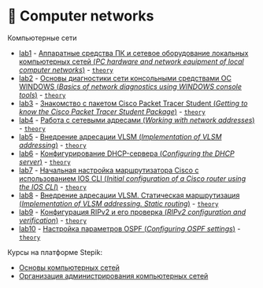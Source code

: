 # 📡 Computer networks
Компьютерные сети

- [lab1](https://github.com/TemaBlag/BSU/tree/main/computer_networks/lab1) - [Аппаратные средства ПК и
сетевое оборудование локальных компьютерных сетей (_PC hardware and network equipment of local computer networks_)](https://temablag.github.io/BSU/computer_networks/lab1/lab1.pdf) - [`theory`](https://temablag.github.io/BSU/computer_networks/lab1/lab1_theory.pdf)
- [lab2](https://github.com/TemaBlag/BSU/tree/main/computer_networks/lab2) - [Основы диагностики сети консольными средствами ОС WINDOWS (_Basics of network diagnostics using WINDOWS console tools_)](https://temablag.github.io/BSU/computer_networks/lab2/lab2.pdf) - [`theory`](https://temablag.github.io/BSU/computer_networks/lab2/lab2_theory.pdf)
- [lab3](https://github.com/TemaBlag/BSU/tree/main/computer_networks/lab3) - [Знакомство с пакетом Cisco Packet Tracer Student (_Getting to know the Cisco Packet Tracer Student Package_)](https://temablag.github.io/BSU/computer_networks/lab3/lab3.pdf) - [`theory`](https://temablag.github.io/BSU/computer_networks/lab3/lab3_theory.pdf)
- [lab4](https://github.com/TemaBlag/BSU/tree/main/computer_networks/lab4) - [Работа с сетевыми адресами (_Working with network addresses_)](https://temablag.github.io/BSU/computer_networks/lab4/lab4.pdf) - [`theory`](https://temablag.github.io/BSU/computer_networks/lab4/lab4_theory.pdf)
- [lab5](https://github.com/TemaBlag/BSU/tree/main/computer_networks/lab5) - [Внедрение адресации VLSM (_Implementation of VLSM addressing_)](https://temablag.github.io/BSU/computer_networks/lab5/lab5.pdf) - [`theory`](https://temablag.github.io/BSU/computer_networks/lab5/lab5_theory.pdf)
- [lab6](https://github.com/TemaBlag/BSU/tree/main/computer_networks/lab6) - [Конфигурирование DHCP-сервера (_Configuring the DHCP server_)](https://temablag.github.io/BSU/computer_networks/lab6/lab6.pdf) - [`theory`](https://temablag.github.io/BSU/computer_networks/lab6/lab6_theory.pdf)
- [lab7](https://github.com/TemaBlag/BSU/tree/main/computer_networks/lab7) - [Начальная настройка маршрутизатора Cisco с использованием IOS CLI (_Initial configuration of a Cisco router using the IOS CLI_)](https://temablag.github.io/BSU/computer_networks/lab7/lab7.pdf) - [`theory`](https://temablag.github.io/BSU/computer_networks/lab7/lab7_theory.pdf)
- [lab8](https://github.com/TemaBlag/BSU/tree/main/computer_networks/lab8) - [Внедрение адресации VLSM. Статическая маршрутизация (_Implementation of VLSM addressing. Static routing_)](https://temablag.github.io/BSU/computer_networks/lab8/lab8.pdf) - [`theory`](https://temablag.github.io/BSU/computer_networks/lab8/lab8_theory.pdf)
- [lab9](https://github.com/TemaBlag/BSU/tree/main/computer_networks/lab9) - [Конфигурация RIPv2 и его проверка (_RIPv2 configuration and verification_)](https://temablag.github.io/BSU/computer_networks/lab9/lab9.pdf) - [`theory`](https://temablag.github.io/BSU/computer_networks/lab9/lab9_theory.pdf)
- [lab10](https://github.com/TemaBlag/BSU/tree/main/computer_networks/lab10) - [Настройка параметров OSPF (_Configuring OSPF settings_)](https://temablag.github.io/BSU/computer_networks/lab10/lab10.pdf) - [`theory`](https://temablag.github.io/BSU/computer_networks/lab10/lab10_theory.pdf)

Курсы на платформе Stepik:
- [Основы компьютерных сетей](https://stepik.org/course/208904/syllabus?search=6506192455)
- [Организация администрирования компьютерных сетей](https://stepik.org/course/83555/syllabus?search=6506192460)


